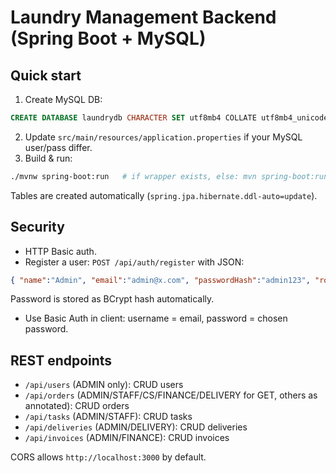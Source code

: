 # Laundry Management Backend (Spring Boot + MySQL)

## Quick start
1. Create MySQL DB:
```sql
CREATE DATABASE laundrydb CHARACTER SET utf8mb4 COLLATE utf8mb4_unicode_ci;
```
2. Update `src/main/resources/application.properties` if your MySQL user/pass differ.
3. Build & run:
```bash
./mvnw spring-boot:run   # if wrapper exists, else: mvn spring-boot:run
```
Tables are created automatically (`spring.jpa.hibernate.ddl-auto=update`).

## Security
- HTTP Basic auth.
- Register a user: `POST /api/auth/register` with JSON:
```json
{ "name":"Admin", "email":"admin@x.com", "passwordHash":"admin123", "role":"ADMIN" }
```
Password is stored as BCrypt hash automatically.
- Use Basic Auth in client: username = email, password = chosen password.

## REST endpoints
- `/api/users` (ADMIN only): CRUD users
- `/api/orders` (ADMIN/STAFF/CS/FINANCE/DELIVERY for GET, others as annotated): CRUD orders
- `/api/tasks` (ADMIN/STAFF): CRUD tasks
- `/api/deliveries` (ADMIN/DELIVERY): CRUD deliveries
- `/api/invoices` (ADMIN/FINANCE): CRUD invoices

CORS allows `http://localhost:3000` by default.
